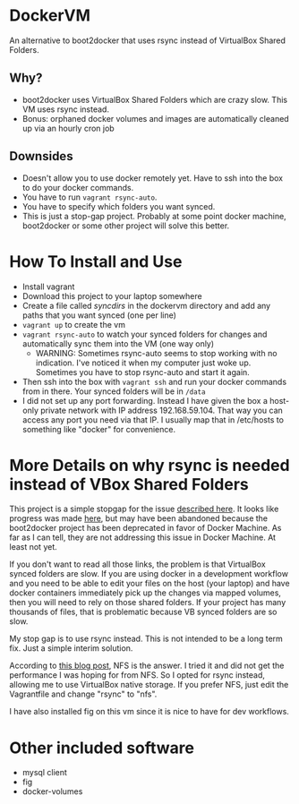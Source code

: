 # DockerVM

An alternative to boot2docker that uses rsync instead of VirtualBox Shared Folders.

## Why?

 - boot2docker uses VirtualBox Shared Folders which are crazy slow. This VM uses rsync instead.
 - Bonus: orphaned docker volumes and images are automatically cleaned up via an hourly cron job

## Downsides

 - Doesn't allow you to use docker remotely yet. Have to ssh into the box to do your docker commands.
 - You have to run `vagrant rsync-auto`.
 - You have to specify which folders you want synced.
 - This is just a stop-gap project. Probably at some point docker machine, boot2docker or some other project will solve this better.

# How To Install and Use

 - Install vagrant
 - Download this project to your laptop somewhere
 - Create a file called *syncdirs* in the dockervm directory and add any paths that you want synced (one per line)
 - `vagrant up` to create the vm
 - `vagrant rsync-auto` to watch your synced folders for changes and automatically sync them into the VM (one way only)
   - WARNING: Sometimes rsync-auto seems to stop working with no indication. I've noticed it when my computer just woke up. Sometimes you have to stop rsync-auto and start it again.
 - Then ssh into the box with `vagrant ssh` and run your docker commands from in there. Your synced folders will be in `/data`
 - I did not set up any port forwarding. Instead I have given the box a host-only private network with IP address 192.168.59.104. That way you can access any port you need via that IP. I usually map that in /etc/hosts to something like "docker" for convenience.

# More Details on why rsync is needed instead of VBox Shared Folders

This project is a simple stopgap for the issue [described here](https://github.com/boot2docker/boot2docker/issues/64). It looks like progress was made [here](https://github.com/boot2docker/boot2docker-cli/pull/247/files), but may have been abandoned because the boot2docker project has been deprecated in favor of Docker Machine. As far as I can tell, they are not addressing this issue in Docker Machine. At least not yet.

If you don't want to read all those links, the problem is that VirtualBox synced folders are slow. If you are using docker in a development workflow and you need to be able to edit your files on the host (your laptop) and have docker containers immediately pick up the changes via mapped volumes, then you will need to rely on those shared folders. If your project has many thousands of files, that is problematic because VB synced folders are so slow.

My stop gap is to use rsync instead. This is not intended to be a long term fix. Just a simple interim solution.

According to [this blog post](http://mitchellh.com/comparing-filesystem-performance-in-virtual-machines), NFS is the answer. I tried it and did not get the performance I was hoping for from NFS. So I opted for rsync instead, allowing me to use VirtualBox native storage. If you prefer NFS, just edit the Vagrantfile and change "rsync" to "nfs".

I have also installed fig on this vm since it is nice to have for dev workflows.

# Other included software

 - mysql client
 - fig
 - docker-volumes
